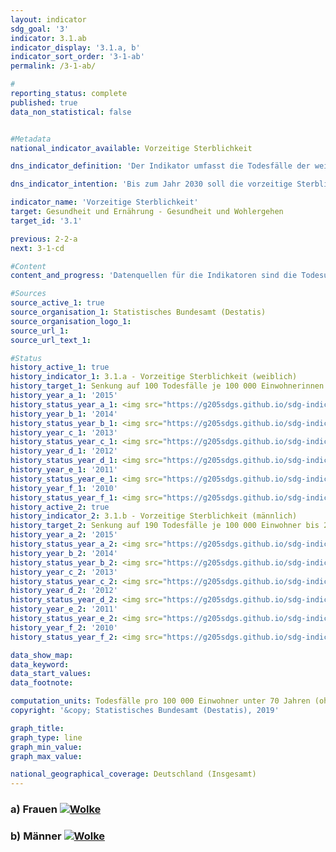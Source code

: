 ```yaml
---                   
layout: indicator                   
sdg_goal: '3'                   
indicator: 3.1.ab                   
indicator_display: '3.1.a, b'                   
indicator_sort_order: '3-1-ab'                   
permalink: /3-1-ab/                   

#                   
reporting_status: complete                   
published: true                   
data_non_statistical: false                   


#Metadata                   
national_indicator_available: Vorzeitige Sterblichkeit                   

dns_indicator_definition: 'Der Indikator umfasst die Todesfälle der weiblichen (3.1.a) und männlichen (3.1.b) unter 70-jährigen Bevölkerung bezogen auf 100&nbsp;000 Einwohnerinnen und Einwohner der standardisierten alten europäischen Bevölkerung unter 70 Jahren (unter Ausschluss der unter 1-Jährigen).'                   

dns_indicator_intention: 'Bis zum Jahr 2030 soll die vorzeitige Sterblichkeit bei Frauen bei höchstens 100 und bei Männern bei höchstens 190 Todesfällen je 100&nbsp;000 Einwohnerinnen und Einwohner liegen.'                   

indicator_name: 'Vorzeitige Sterblichkeit'                   
target: Gesundheit und Ernährung - Gesundheit und Wohlergehen                   
target_id: '3.1'                   

previous: 2-2-a                   
next: 3-1-cd                   

#Content                    
content_and_progress: 'Datenquellen für die Indikatoren sind die Todesursachenstatistik und die Bevölkerungsfortschreibung des Statistischen Bundesamtes. Im Rahmen der Todesursachenstatistik werden alle amtlichen Todesbescheinigungen erfasst und ausgewertet. Die Bevölkerungsfortschreibung gibt basierend auf den Ergebnissen der jeweiligen letzten Volkszählung die aktuellen Bevölkerungszahlen an. Die Daten sind standardisiert auf die alte Europabevölkerung von 1976. Die unter 1-Jährigen und damit die Säuglingssterblichkeit sind in der Betrachtung ausgeschlossen. Der Indikator ist auch Teil der Gesundheitsberichterstattung des Bundes. <br><br>Die vorzeitige Sterblichkeit ist zwischen 1991 und 2015 bei Frauen (– 36&nbsp;%) und bei Männern (– 42&nbsp;%) zurückgegangen. Durch den Rückgang hat sich auch der geschlechtsspezifische Unterschied der vorzeitigen Sterblichkeit verringert. Im Jahr 2015 starben 153 Frauen und 288 Männer je 100&nbsp;000 Einwohnerinnen und Einwohner, bevor sie das 70. Lebensjahr erreichten. Bei gleichbleibender Entwicklung wie in den vergangenen Jahren würden die geschlechterspezifischen Ziele im Jahr 2030 jedoch verfehlt. <br><br>Entsprechend dem Rückgang der vorzeitigen Sterblichkeit hat sich auch die Lebenserwartung in Deutschland weiter positiv entwickelt. Heute 70-jährige Frauen können statistisch gesehen mit 16,9 weiteren Lebensjahren rechnen, Männer mit weiteren 14,2 Jahren. <br><br>Im Durchschnitt der Jahre 2014 bis 2016 betrug die mittlere Lebenserwartung für neugeborene Mädchen 83,2 Jahre und für Jungen 78,3 Jahre und liegt damit für Mädchen um 0,5 Jahre und für Jungen um 0,6 Jahre höher als der Durchschnitt der Jahre 2009 bis 2011. Differenzen bei der Lebenserwartung zwischen dem früheren Bundesgebiet und den neuen Bundesländern (jeweils ohne Berlin) gibt es nur noch bei neugeborenen Jungen. Hier beträgt der Abstand 1,3 Jahre. <br><br>Den größten Anteil an allen Todesursachen der vorzeitigen Sterblichkeit hatten im Jahr 2015 bösartige Neubildungen mit 37,8&nbsp;%, gefolgt von Erkrankungen des Herz- und Kreislaufsystems mit 21,4&nbsp;%. Auch Todesfälle aufgrund äußerer Ursachen (wie Unfälle, Vergiftungen, Suizid) hatten mit 8,8&nbsp;% einen nicht unerheblichen Anteil. Krankheiten des Verdauungs- und des Atmungssystems trugen mit 6,9&nbsp;% bzw. 5,5&nbsp;% zu den Todesursachen bei. Seit 1991 ist der Anteil der bösartigen Neubildungen (um 13,8&nbsp;%) und der der Krankheiten des Atmungssystems (um 36,7&nbsp;%) an allen Todesursachen angestiegen. Rückläufig waren dagegen die Ursachen Herz- Kreislauf-Erkrankungen (– 31,2&nbsp;%), äußere Ursachen (– 20,2&nbsp;%) und Krankheiten des Verdauungssystems (– 9,9&nbsp;%). <br><br>Neben Faktoren wie zum Beispiel dem Gesundheitsverhalten (siehe auch Indikatoren 3.1.c, d zu den Raucherquoten von Jugendlichen und Erwachsenen oder 3.1.e und 3.1.f zu den Adipositasquoten von Jugendlichen und Erwachsenen) spielt auch die medizinische Versorgung eine wichtige Rolle für die Sterblichkeit. Die Ausgaben für Gesundheit stiegen im Jahr 2016 auf 357 Milliarden Euro. Dies war ein Anstieg um 12 Milliarden Euro oder 3,8&nbsp;% gegenüber 2015. Die Ausgaben entsprachen 11,3&nbsp;% des Bruttoinlandsprodukts. Auf jede Einwohnerin bzw. jeden Einwohner entfielen dabei 4&nbsp;330 Euro (2015: 4&nbsp;205 Euro) pro Jahr.'                   

#Sources
source_active_1: true                           
source_organisation_1: Statistisches Bundesamt (Destatis)                           
source_organisation_logo_1:                            
source_url_1:                            
source_url_text_1:                            

#Status                   
history_active_1: true                   
history_indicator_1: 3.1.a - Vorzeitige Sterblichkeit (weiblich)                   
history_target_1: Senkung auf 100 Todesfälle je 100 000 Einwohnerinnen bis 2030
history_year_a_1: '2015'                           
history_status_year_a_1: <img src="https://g205sdgs.github.io/sdg-indicators/public/Wettersymbole/Wolke.png" alt="Wolke" />
history_year_b_1: '2014'                           
history_status_year_b_1: <img src="https://g205sdgs.github.io/sdg-indicators/public/Wettersymbole/Wolke.png" alt="Wolke" />
history_year_c_1: '2013'                           
history_status_year_c_1: <img src="https://g205sdgs.github.io/sdg-indicators/public/Wettersymbole/Wolke.png" alt="Wolke" />
history_year_d_1: '2012'                           
history_status_year_d_1: <img src="https://g205sdgs.github.io/sdg-indicators/public/Wettersymbole/Wolke.png" alt="Wolke" />
history_year_e_1: '2011'                           
history_status_year_e_1: <img src="https://g205sdgs.github.io/sdg-indicators/public/Wettersymbole/Wolke.png" alt="Wolke" />
history_year_f_1: '2010'                           
history_status_year_f_1: <img src="https://g205sdgs.github.io/sdg-indicators/public/Wettersymbole/Wolke.png" alt="Wolke" />
history_active_2: true                   
history_indicator_2: 3.1.b - Vorzeitige Sterblichkeit (männlich)                   
history_target_2: Senkung auf 190 Todesfälle je 100 000 Einwohner bis 2030
history_year_a_2: '2015'                           
history_status_year_a_2: <img src="https://g205sdgs.github.io/sdg-indicators/public/Wettersymbole/Wolke.png" alt="Wolke" />
history_year_b_2: '2014'                           
history_status_year_b_2: <img src="https://g205sdgs.github.io/sdg-indicators/public/Wettersymbole/Leicht bewölkt.png" alt="Leicht bewölkt" />
history_year_c_2: '2013'                           
history_status_year_c_2: <img src="https://g205sdgs.github.io/sdg-indicators/public/Wettersymbole/Wolke.png" alt="Wolke" />
history_year_d_2: '2012'                           
history_status_year_d_2: <img src="https://g205sdgs.github.io/sdg-indicators/public/Wettersymbole/Wolke.png" alt="Wolke" />
history_year_e_2: '2011'                           
history_status_year_e_2: <img src="https://g205sdgs.github.io/sdg-indicators/public/Wettersymbole/Wolke.png" alt="Wolke" />
history_year_f_2: '2010'                           
history_status_year_f_2: <img src="https://g205sdgs.github.io/sdg-indicators/public/Wettersymbole/Sonne.png" alt="Sonne" />

data_show_map: 
data_keyword:                    
data_start_values:                    
data_footnote:                    

computation_units: Todesfälle pro 100 000 Einwohner unter 70 Jahren (ohne unter 1-Jährige)                   
copyright: '&copy; Statistisches Bundesamt (Destatis), 2019'                   

graph_title:                    
graph_type: line                   
graph_min_value:                    
graph_max_value:                    

national_geographical_coverage: Deutschland (Insgesamt)                   
---
```

<h3>a) Frauen                               
  <a href="https://nachhaltige-entwicklung-deutschland.github.io/open-sdg-site-starter/status/"><img src="https://g205sdgs.github.io/sdg-indicators/public/Wettersymbole/Wolke.png" alt="Wolke" />                               
  </a>                               
</h3>                               

<h3>b) Männer                               
  <a href="https://nachhaltige-entwicklung-deutschland.github.io/open-sdg-site-starter/status/"><img src="https://g205sdgs.github.io/sdg-indicators/public/Wettersymbole/Wolke.png" alt="Wolke" />                               
  </a>                               
</h3>